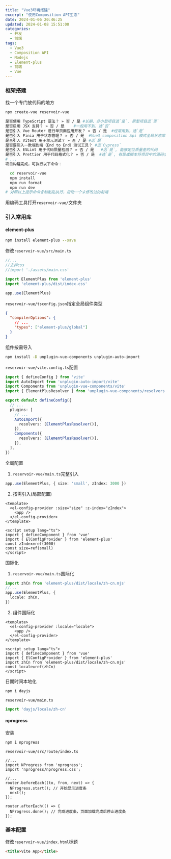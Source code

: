 ```yaml
---
title: "Vue3环境搭建"
excerpt: "使用Composition API生态"
date: 2024-01-06 20:46:25
updated: 2024-01-08 15:51:00
categories:
  - 开发
  - 前端
tags:
  - Vue3
  - Composition API
  - Nodejs
  - Element-plus
  - 前端
  - Vue
---
```



### 框架搭建
找一个专门放代码的地方

``` bash
npx create-vue reservoir-vue
```

```bash
是否使用 TypeScript 语法？ » 否 / 是 #长期、非小型项目选`是`, 原型项目远`否`
是否启用 JSX 支持？ » 否 / 是    #一般用不到，选`否`
是否引入 Vue Router 进行单页面应用开发？ » 否 / 是  #经常用到，选`是`
是否引入 Pinia 用于状态管理？ » 否 / 是  #Vue3 composition Api 模式全局状态库，composition Api方式开发选`是`，反之`否`
是否引入 Vitest 用于单元测试？ » 否 / 是 #选`是`
是否要引入一款端到端（End to End）测试工具？ #选`Cypress`
是否引入 ESLint 用于代码质量检测？ » 否 / 是   #选`是`, 能够定位质量差的代码
是否引入 Prettier 用于代码格式化？ » 否 / 是  #选`是`, 有现成脚本将项目中的源码全部格式化，写代码无需考虑美观性
# ...
项目构建完成，可执行以下命令：

  cd reservoir-vue
  npm install
  npm run format
  npm run dev
# 对照以上提示命令复制粘贴执行，启动一个未修改过的前端
```
用编码工具打开`reservoir-vue/`文件夹
### 引入常用库

#### element-plus

```bash
npm install element-plus --save
```

修改`reservoir-vue/src/main.ts`
```ts
//...
//去掉css
//import './assets/main.css'

import ElementPlus from 'element-plus'
import 'element-plus/dist/index.css'

app.use(ElementPlus)
```
`reservoir-vue/tsconfig.json`指定全局组件类型
```json
{
  "compilerOptions": {
    // ...
    "types": ["element-plus/global"]
  }
}
```
组件按需导入
```bash
npm install -D unplugin-vue-components unplugin-auto-import
```
`reservoir-vue/vite.config.ts`配置
```ts
import { defineConfig } from 'vite'
import AutoImport from 'unplugin-auto-import/vite'
import Components from 'unplugin-vue-components/vite'
import { ElementPlusResolver } from 'unplugin-vue-components/resolvers'

export default defineConfig({
  // ...
  plugins: [
    // ...
    AutoImport({
      resolvers: [ElementPlusResolver()],
    }),
    Components({
      resolvers: [ElementPlusResolver()],
    }),
  ],
})
```
全局配置
1. `reservoir-vue/main.ts`完整引入
```ts
app.use(ElementPlus, { size: 'small', zIndex: 3000 })
```
2. 按需引入(局部配置)
```vue
<template>
  <el-config-provider :size="size" :z-index="zIndex">
    <app />
  </el-config-provider>
</template>

<script setup lang="ts">
import { defineComponent } from 'vue'
import { ElConfigProvider } from 'element-plus'
const zIndex=ref(3000)
const size=ref(small)
</script>
```
国际化
1. `reservoir-vue/main.ts`国际化
```ts
import zhCn from 'element-plus/dist/locale/zh-cn.mjs'
//...
app.use(ElementPlus, {
  locale: zhCn,
})
```
2. 组件国际化
```vue
<template>
  <el-config-provider :locale="locale">
    <app />
  </el-config-provider>
</template>

<script setup lang="ts">
import { defineComponent } from 'vue'
import { ElConfigProvider } from 'element-plus'
import zhCn from 'element-plus/dist/locale/zh-cn.mjs'
const locale=ref(zhCn)
</script>
```
日期时间本地化
```bash
npm i dayjs
```
`reservoir-vue/main.ts`
```ts
import 'dayjs/locale/zh-cn'
```
#### nprogress
安装
```bash
npm i nprogress
```
`reservoir-vue/src/route/index.ts`
```
//...
import NProgress from 'nprogress';
import 'nprogress/nprogress.css';

//...
router.beforeEach((to, from, next) => {
  NProgress.start(); // 开始显示进度条
  next();
});

router.afterEach(() => {
  NProgress.done(); // 完成进度条，页面加载完成后停止进度条
});
```
### 基本配置
修改`reservoir-vue/index.html`标题
```html
<title>Vite App</title>
```

